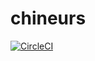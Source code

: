 # chineurs

[![CircleCI](https://circleci.com/gh/jroitgrund/chineurs/tree/develop.svg?style=svg)](https://circleci.com/gh/jroitgrund/chineurs/tree/develop)
